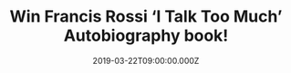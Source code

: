 ---
campaign-uuid: "c-b9b9d941-535c-451b-bfd2-15ca39fe96dc"
type: "Preview"
category: "Gifts"
date: "2019-03-22T09:00:00.000Z"
end-date: "2019-04-22T23:59:00.000Z"
disable-form: false
is_promoted: false
has_entry_page: true
title: "Win Francis Rossi ‘I Talk Too Much’ Autobiography book!"
competition-description: "<p>Break-ups, make-ups, groupies, band politics, court battles,\
  \ the tragic death of Rick Parfitt… This is Francis Rossi as you have never seen\
  \ him before. ‘I Talk Too Much’, Rossi’s autobiography reveals the truth behind\
  \ one of the biggest rock bands of all time, as well as the personal highs and lows\
  \ of a career spanning over 50 years.</p>\n<p>Enter below for a chance to win.<p/>\n"
hero-header: "Win Francis Rossi ‘I Talk Too Much’ Autobiography book!"
terms-confirmation: "N/A"
banner-img: "https://assets.expresslyapp.com/asset-e100e4ae-849d-49cc-b4a3-77a70c5ffe77.jpg"
logo-left-href: "aaa.nme.com"
logo-left-image: "https://assets.expresslyapp.com/asset-04639d64-35fd-4460-a2f3-1116594b824c.jpg"
logo-left-title: "NME AAA"
bg-image-hero: "https://assets.expresslyapp.com/asset-3c1aee64-08ff-4cd1-a01a-9f362b6e4b0f.jpg"
bg-image-first: "https://assets.expresslyapp.com/asset-ab6ab222-5914-4a7c-bde2-fd320cc28c7d.jpg"
section1-content: "<p>In ‘I Talk Too Much’, Rossi reveals the truth behind one of\
  \ the biggest rock bands of all time, as well as the personal highs and lows of\
  \ a career spanning over 50 years.</p>\n<p>He lifts the lid on the man behind the\
  \ music, from humble beginnings in Forest Hill and being labelled a has-been by\
  \ the press in his twenties to opening Live Aid in 1985 and why he's still going\
  \ strong at seventy. Along the way he has fathered eight children with three mothers\
  \ and beaten both alcoholism and cocaine addiction. Rossi comes clean about the\
  \ time he almost left the band, what he really thinks about the music industry today\
  \ and the complexities of his fifty-year friendship with Rick Parfitt.</p>\n<p>If\
  \ want to know more about Francis Rossi’s life, think no more and enter the form\
  \ below for a chance to win now!</p>\n"
entry-title: "Win Francis Rossi ‘I Talk Too Much’ Autobiography book!"
entry-content: "<p>Enter the draw to win Francis Rossi ‘I Talk Too Much’ Autobiography\
  \ book by entering below before 23:59 on 22nd of April 2019.</p>\n"
has-winner: false
prize-description: "Francis Rossi ‘I Talk Too Much’ Autobiography book."
special-conditions: "Multiple entries are allowed up to one every day\r\nThis competition\
  \ is also available on: http://club.expressly.io/competitons/\r\nfrancis-rossi-autobiography-book-giveaway"
country-restrictions:
- "GB"
---